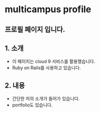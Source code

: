 # multicampus profile
프로필 페이지 입니다.
---
## 1. 소개
- 이 페이지는 cloud 9 서비스를 활용했습니다.
- Ruby on Rails를 사용하고 있습니다.

## 2. 내용
- 간단한 저의 소개가 들어가 있습니다.
- portfolio도 있습니다.